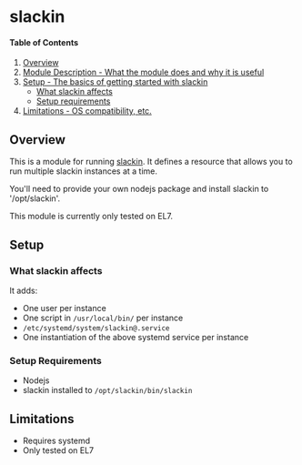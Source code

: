 # slackin

#### Table of Contents

1. [Overview](#overview)
2. [Module Description - What the module does and why it is useful](#module-description)
3. [Setup - The basics of getting started with slackin](#setup)
    * [What slackin affects](#what-slackin-affects)
    * [Setup requirements](#setup-requirements)
 4. [Limitations - OS compatibility, etc.](#limitations)

## Overview

This is a module for running [slackin](https://github.com/rauchg/slackin). It defines a resource
that allows you to run multiple slackin instances at a time.

You'll need to provide your own nodejs package and install slackin to '/opt/slackin'.

This module is currently only tested on EL7.

## Setup

### What slackin affects

It adds:

* One user per instance
* One script in `/usr/local/bin/` per instance
* `/etc/systemd/system/slackin@.service`
* One instantiation of the above systemd service per instance

### Setup Requirements

* Nodejs
* slackin installed to `/opt/slackin/bin/slackin`

## Limitations

* Requires systemd
* Only tested on EL7

